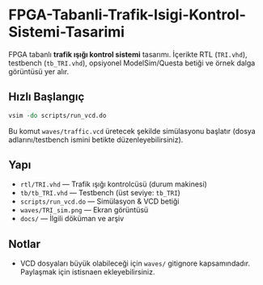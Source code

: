 # FPGA-Tabanli-Trafik-Isigi-Kontrol-Sistemi-Tasarimi

FPGA tabanlı **trafik ışığı kontrol sistemi** tasarımı. İçerikte RTL (`TRI.vhd`), testbench (`tb_TRI.vhd`),
opsiyonel ModelSim/Questa betiği ve örnek dalga görüntüsü yer alır.

## Hızlı Başlangıç
```tcl
vsim -do scripts/run_vcd.do
```
Bu komut `waves/traffic.vcd` üretecek şekilde simülasyonu başlatır (dosya adlarını/testbench ismini betikte düzenleyebilirsiniz).

## Yapı
- `rtl/TRI.vhd` — Trafik ışığı kontrolcüsü (durum makinesi)
- `tb/tb_TRI.vhd` — Testbench (üst seviye: `tb_TRI`)
- `scripts/run_vcd.do` — Simülasyon & VCD betiği
- `waves/TRI_sim.png` — Ekran görüntüsü
- `docs/` — İlgili döküman ve arşiv

## Notlar
- VCD dosyaları büyük olabileceği için `waves/` gitignore kapsamındadır. Paylaşmak için istisnaen ekleyebilirsiniz.
